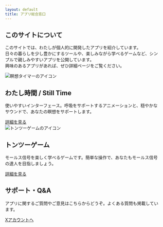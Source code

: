 ```yaml
---
layout: default
title: アプリ総合窓口
---
```

<section id="site-intro">
    <h2>このサイトについて</h2>
    <p>このサイトでは、わたしが個人的に開発したアプリを紹介しています。<br>
        日々の暮らしを少し豊かにするツールや、楽しみながら学べるゲームなど、シンプルで親しみやすいアプリを公開しています。<br> 興味のあるアプリがあれば、ぜひ詳細ページをご覧ください。
    </p>
</section>

<section id="meditation-timer">
    <img src="images/meditation_timer/meditation_timer_icon.png" alt="瞑想タイマーのアイコン" class="app-icon">
    <h2>わたし時間 / Still Time</h2>
    <p>使いやすいインターフェース。呼吸をサポートするアニメーションと、穏やかなサウンドで、あなたの瞑想をサポートします。</p>
    <a href="meditation_timer.html" class="detail-link">詳細を見る</a>
</section>

<section id="ton-tsu-game">
    <img src="images/ton_tsu_game/ton_tsu_game_icon.png" alt="トンツーゲームのアイコン" class="app-icon">
    <h2>トンツーゲーム</h2>
    <p>モールス信号を楽しく学べるゲームです。簡単な操作で、あなたもモールス信号の達人を目指しましょう。</p>
    <a href="ton_tsu_game.html" class="detail-link">詳細を見る</a>
</section>

<section id="support-qa">
    <h2>サポート・Q&A</h2>
    <p>アプリに関するご質問やご意見はこちらからどうぞ。よくある質問も掲載しています。</p>
    <a href="https://twitter.com/your-x-account" target="_blank" class="x-link">
        Xアカウントへ
    </a>
</section>

